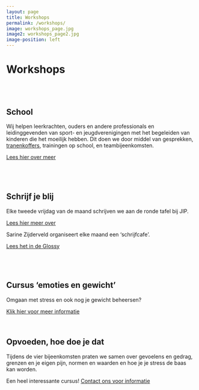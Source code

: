 ```yaml
---
layout: page
title: Workshops
permalink: /workshops/
image: workshops_page.jpg
image2: workshops_page2.jpg
image-position: left
---
```


# Workshops

## &nbsp;

## School

Wij helpen leerkrachten, ouders en andere professionals en leidinggevenden van sport- en jeugdverenigingen met het begeleiden van kinderen die het moeilijk hebben. Dit doen we door middel van gesprekken, [tranenkoffers](/assets/downloads/tranenkoffers.pdf), trainingen op school, en teambijeenkomsten.

[Lees hier over meer](/assets/downloads/workshop-scholen.pdf)

## &nbsp;

## Schrijf je blij

Elke tweede vrijdag van de maand schrijven we aan de ronde tafel bij JIP.

[Lees hier meer over](/assets/downloads/schrijven-aan-de-ronde-tafel.pdf)

Sarine Zijderveld organiseert elke maand een ‘schrijfcafe’.

[Lees het&nbsp;in de Glossy](/assets/downloads/schrijfhetmooienaarjetoe.pdf)

## &nbsp;

## Cursus ‘emoties en gewicht’

Omgaan met stress en ook nog je gewicht beheersen?

[Klik hier voor meer informatie](/assets/downloads/workshop-gevoel-eten.pdf)

&nbsp;

## Opvoeden, hoe doe je dat

Tijdens de vier bijeenkomsten praten we samen over gevoelens en gedrag, grenzen en je eigen pijn, normen en waarden en hoe je je stress de baas kan worden.

Een heel interessante cursus! [Contact&nbsp;ons voor informatie](/contact/)